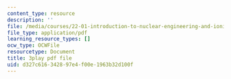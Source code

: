 ```yaml
---
content_type: resource
description: ''
file: /media/courses/22-01-introduction-to-nuclear-engineering-and-ionizing-radiation-fall-2016/d327c616342897e4f00e1963b32d100f_SgM2wxELF4U.pdf
file_type: application/pdf
learning_resource_types: []
ocw_type: OCWFile
resourcetype: Document
title: 3play pdf file
uid: d327c616-3428-97e4-f00e-1963b32d100f
---
```

